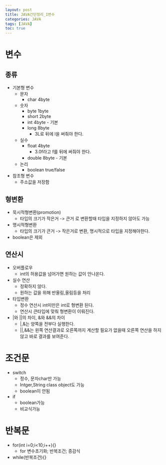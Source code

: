 ```yaml
---
layout: post
title: JAVA간단정리_1변수
categories: JAVA
tags: [JAVA]
toc: true
---
```


# 변수

## 종류
- 기본형 변수 
  - 문자
    - char 4byte
  - 숫자
    - byte 1byte
    - short 2byte
    - int 4byte - 기본
    - long 8byte
      - 3L로 뒤에 l을 써줘야 한다.
  - 실수
    - float 4byte
      - 3.0f라고 f를 뒤에 써줘야 한다.
    - double 8byte - 기본
  - 논리
    - boolean true/false
- 참조형 변수
  - 주소값을 저장함

## 형변환
- 묵시적형변환(promotion)
  - 타입의 크기가 작은거 -> 큰거 로 변환할때 타입을  지정하지 않아도 가능
- 명시적형변환
  - 타입의 크기가 큰거 -> 작은거로 변환, 명시적으로 타입을 지정해야한다.
- boolean은 제외


## 연산시
- 오버플로우
  - int의 허용값을 넘어가면 원하는 값이 안나온다.
- 실수 연산
  - 정확하지 않다.
  - 원하는 값을 위해 반올림,올림등을 처리
- 타입변환
  - 정수 연산시 int미만은 int로 형변환 된다.
  - 연산시 큰타입에 맞춰 형변환이 이뤄진다.
- |와 ||의 차이, &와 &&의 차이
  - |,&는 양쪽을 전부다 실행한다.
  - ||,&&는 왼쪽 연산결과로 오른쪽까지 계산할 필요가 없을때 오른쪽 연산을 하지않고 바로 결과를 보여준다.



# 조건문
- switch
  - 정수, 문자char만 가능
  - Intger,String class object도 가능
  - boolean이 안됨
- if
  - boolean가능
  - 비교식가능

# 반복문
- for(int i=0;i<10;i++){}
  - for 변수초기화; 반복조건; 증감식
- while(반복조건){}
